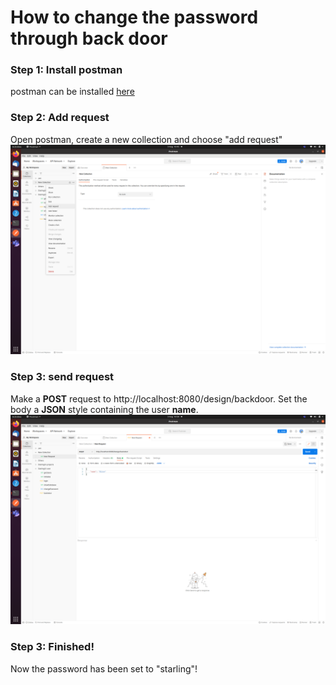 # How to change the password through back door
### Step 1: Install postman
postman can be installed [here](https://www.postman.com/downloads/)
### Step 2: Add request
Open postman, create a new collection and choose "add request"
![](./addRequest.png)
### Step 3: send request
Make a **POST** request to http://localhost:8080/design/backdoor. Set the body a **JSON** style containing the user **name**.
![](./sendRequest.png)
### Step 3: Finished!
Now the password has been set to "starling"!
